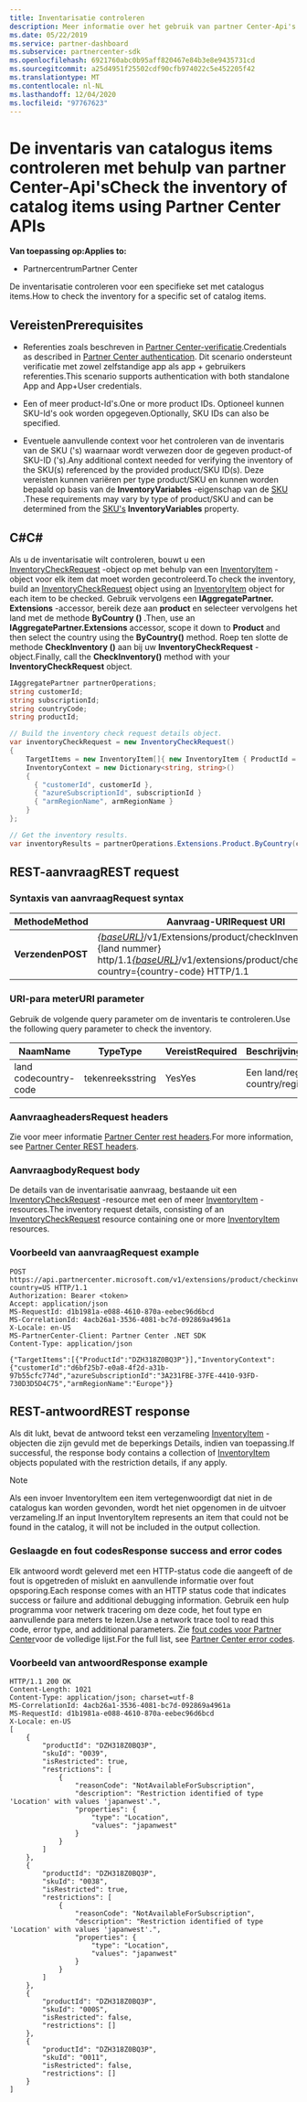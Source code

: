 ```yaml
---
title: Inventarisatie controleren
description: Meer informatie over het gebruik van partner Center-Api's voor het controleren van de inventaris voor een specifieke set catalogus items. U kunt dit doen om de producten of Sku's van een klant te identificeren.
ms.date: 05/22/2019
ms.service: partner-dashboard
ms.subservice: partnercenter-sdk
ms.openlocfilehash: 6921760abc0b95aff820467e84b3e8e9435731cd
ms.sourcegitcommit: a25d4951f25502cdf90cfb974022c5e452205f42
ms.translationtype: MT
ms.contentlocale: nl-NL
ms.lasthandoff: 12/04/2020
ms.locfileid: "97767623"
---
```

# <a name="check-the-inventory-of-catalog-items-using-partner-center-apis"></a><span data-ttu-id="970a7-104">De inventaris van catalogus items controleren met behulp van partner Center-Api's</span><span class="sxs-lookup"><span data-stu-id="970a7-104">Check the inventory of catalog items using Partner Center APIs</span></span>

<span data-ttu-id="970a7-105">**Van toepassing op:**</span><span class="sxs-lookup"><span data-stu-id="970a7-105">**Applies to:**</span></span>

- <span data-ttu-id="970a7-106">Partnercentrum</span><span class="sxs-lookup"><span data-stu-id="970a7-106">Partner Center</span></span>

<span data-ttu-id="970a7-107">De inventarisatie controleren voor een specifieke set met catalogus items.</span><span class="sxs-lookup"><span data-stu-id="970a7-107">How to check the inventory for a specific set of catalog items.</span></span>

## <a name="prerequisites"></a><span data-ttu-id="970a7-108">Vereisten</span><span class="sxs-lookup"><span data-stu-id="970a7-108">Prerequisites</span></span>

- <span data-ttu-id="970a7-109">Referenties zoals beschreven in [Partner Center-verificatie](partner-center-authentication.md).</span><span class="sxs-lookup"><span data-stu-id="970a7-109">Credentials as described in [Partner Center authentication](partner-center-authentication.md).</span></span> <span data-ttu-id="970a7-110">Dit scenario ondersteunt verificatie met zowel zelfstandige app als app + gebruikers referenties.</span><span class="sxs-lookup"><span data-stu-id="970a7-110">This scenario supports authentication with both standalone App and App+User credentials.</span></span>

- <span data-ttu-id="970a7-111">Een of meer product-Id's.</span><span class="sxs-lookup"><span data-stu-id="970a7-111">One or more product IDs.</span></span> <span data-ttu-id="970a7-112">Optioneel kunnen SKU-Id's ook worden opgegeven.</span><span class="sxs-lookup"><span data-stu-id="970a7-112">Optionally, SKU IDs can also be specified.</span></span>

- <span data-ttu-id="970a7-113">Eventuele aanvullende context voor het controleren van de inventaris van de SKU ('s) waarnaar wordt verwezen door de gegeven product-of SKU-ID ('s).</span><span class="sxs-lookup"><span data-stu-id="970a7-113">Any additional context needed for verifying the inventory of the SKU(s) referenced by the provided product/SKU ID(s).</span></span> <span data-ttu-id="970a7-114">Deze vereisten kunnen variëren per type product/SKU en kunnen worden bepaald op basis van de **InventoryVariables** -eigenschap van de [SKU](product-resources.md#sku) .</span><span class="sxs-lookup"><span data-stu-id="970a7-114">These requirements may vary by type of product/SKU and can be determined from the [SKU's](product-resources.md#sku) **InventoryVariables** property.</span></span>

## <a name="c"></a><span data-ttu-id="970a7-115">C\#</span><span class="sxs-lookup"><span data-stu-id="970a7-115">C\#</span></span>

<span data-ttu-id="970a7-116">Als u de inventarisatie wilt controleren, bouwt u een [InventoryCheckRequest](product-resources.md#inventorycheckrequest) -object op met behulp van een [InventoryItem](product-resources.md#inventoryitem) -object voor elk item dat moet worden gecontroleerd.</span><span class="sxs-lookup"><span data-stu-id="970a7-116">To check the inventory, build an [InventoryCheckRequest](product-resources.md#inventorycheckrequest) object using an [InventoryItem](product-resources.md#inventoryitem) object for each item to be checked.</span></span> <span data-ttu-id="970a7-117">Gebruik vervolgens een **IAggregatePartner. Extensions** -accessor, bereik deze aan **product** en selecteer vervolgens het land met de methode **ByCountry ()** .</span><span class="sxs-lookup"><span data-stu-id="970a7-117">Then, use an **IAggregatePartner.Extensions** accessor, scope it down to **Product** and then select the country using the **ByCountry()** method.</span></span> <span data-ttu-id="970a7-118">Roep ten slotte de methode **CheckInventory ()** aan bij uw **InventoryCheckRequest** -object.</span><span class="sxs-lookup"><span data-stu-id="970a7-118">Finally, call the **CheckInventory()** method with your **InventoryCheckRequest** object.</span></span>

``` csharp
IAggregatePartner partnerOperations;
string customerId;
string subscriptionId;
string countryCode;
string productId;

// Build the inventory check request details object.
var inventoryCheckRequest = new InventoryCheckRequest()
{
    TargetItems = new InventoryItem[]{ new InventoryItem { ProductId = productId } },
    InventoryContext = new Dictionary<string, string>()
    {
      { "customerId", customerId },
      { "azureSubscriptionId", subscriptionId }
      { "armRegionName", armRegionName }
    }
};

// Get the inventory results.
var inventoryResults = partnerOperations.Extensions.Product.ByCountry(countryCode).CheckInventory(inventoryCheckRequest);
```

## <a name="rest-request"></a><span data-ttu-id="970a7-119">REST-aanvraag</span><span class="sxs-lookup"><span data-stu-id="970a7-119">REST request</span></span>

### <a name="request-syntax"></a><span data-ttu-id="970a7-120">Syntaxis van aanvraag</span><span class="sxs-lookup"><span data-stu-id="970a7-120">Request syntax</span></span>

| <span data-ttu-id="970a7-121">Methode</span><span class="sxs-lookup"><span data-stu-id="970a7-121">Method</span></span>   | <span data-ttu-id="970a7-122">Aanvraag-URI</span><span class="sxs-lookup"><span data-stu-id="970a7-122">Request URI</span></span>                                                                                                                              |
|----------|------------------------------------------------------------------------------------------------------------------------------------------|
| <span data-ttu-id="970a7-123">**Verzenden**</span><span class="sxs-lookup"><span data-stu-id="970a7-123">**POST**</span></span> | <span data-ttu-id="970a7-124">[*{baseURL}*](partner-center-rest-urls.md)/v1/Extensions/product/checkInventory? land = {land nummer} http/1.1</span><span class="sxs-lookup"><span data-stu-id="970a7-124">[*{baseURL}*](partner-center-rest-urls.md)/v1/extensions/product/checkInventory?country={country-code} HTTP/1.1</span></span>                        |

### <a name="uri-parameter"></a><span data-ttu-id="970a7-125">URI-para meter</span><span class="sxs-lookup"><span data-stu-id="970a7-125">URI parameter</span></span>

<span data-ttu-id="970a7-126">Gebruik de volgende query parameter om de inventaris te controleren.</span><span class="sxs-lookup"><span data-stu-id="970a7-126">Use the following query parameter to check the inventory.</span></span>

| <span data-ttu-id="970a7-127">Naam</span><span class="sxs-lookup"><span data-stu-id="970a7-127">Name</span></span>                   | <span data-ttu-id="970a7-128">Type</span><span class="sxs-lookup"><span data-stu-id="970a7-128">Type</span></span>     | <span data-ttu-id="970a7-129">Vereist</span><span class="sxs-lookup"><span data-stu-id="970a7-129">Required</span></span> | <span data-ttu-id="970a7-130">Beschrijving</span><span class="sxs-lookup"><span data-stu-id="970a7-130">Description</span></span>                                                     |
|------------------------|----------|----------|-----------------------------------------------------------------|
| <span data-ttu-id="970a7-131">land code</span><span class="sxs-lookup"><span data-stu-id="970a7-131">country-code</span></span>           | <span data-ttu-id="970a7-132">tekenreeks</span><span class="sxs-lookup"><span data-stu-id="970a7-132">string</span></span>   | <span data-ttu-id="970a7-133">Yes</span><span class="sxs-lookup"><span data-stu-id="970a7-133">Yes</span></span>      | <span data-ttu-id="970a7-134">Een land/regio-ID.</span><span class="sxs-lookup"><span data-stu-id="970a7-134">A country/region ID.</span></span>                                            |

### <a name="request-headers"></a><span data-ttu-id="970a7-135">Aanvraagheaders</span><span class="sxs-lookup"><span data-stu-id="970a7-135">Request headers</span></span>

<span data-ttu-id="970a7-136">Zie voor meer informatie [Partner Center rest headers](headers.md).</span><span class="sxs-lookup"><span data-stu-id="970a7-136">For more information, see [Partner Center REST headers](headers.md).</span></span>

### <a name="request-body"></a><span data-ttu-id="970a7-137">Aanvraagbody</span><span class="sxs-lookup"><span data-stu-id="970a7-137">Request body</span></span>

<span data-ttu-id="970a7-138">De details van de inventarisatie aanvraag, bestaande uit een [InventoryCheckRequest](product-resources.md#inventorycheckrequest) -resource met een of meer [InventoryItem](product-resources.md#inventoryitem) -resources.</span><span class="sxs-lookup"><span data-stu-id="970a7-138">The inventory request details, consisting of an [InventoryCheckRequest](product-resources.md#inventorycheckrequest) resource containing one or more [InventoryItem](product-resources.md#inventoryitem) resources.</span></span>

### <a name="request-example"></a><span data-ttu-id="970a7-139">Voorbeeld van aanvraag</span><span class="sxs-lookup"><span data-stu-id="970a7-139">Request example</span></span>

```http
POST https://api.partnercenter.microsoft.com/v1/extensions/product/checkinventory?country=US HTTP/1.1
Authorization: Bearer <token>
Accept: application/json
MS-RequestId: d1b1981a-e088-4610-870a-eebec96d6bcd
MS-CorrelationId: 4acb26a1-3536-4081-bc7d-092869a4961a
X-Locale: en-US
MS-PartnerCenter-Client: Partner Center .NET SDK
Content-Type: application/json

{"TargetItems":[{"ProductId":"DZH318Z0BQ3P"}],"InventoryContext":{"customerId":"d6bf25b7-e0a8-4f2d-a31b-97b55cfc774d","azureSubscriptionId":"3A231FBE-37FE-4410-93FD-730D3D5D4C75","armRegionName":"Europe"}}
```

## <a name="rest-response"></a><span data-ttu-id="970a7-140">REST-antwoord</span><span class="sxs-lookup"><span data-stu-id="970a7-140">REST response</span></span>

<span data-ttu-id="970a7-141">Als dit lukt, bevat de antwoord tekst een verzameling [InventoryItem](product-resources.md#inventoryitem) -objecten die zijn gevuld met de beperkings Details, indien van toepassing.</span><span class="sxs-lookup"><span data-stu-id="970a7-141">If successful, the response body contains a collection of [InventoryItem](product-resources.md#inventoryitem) objects populated with the restriction details, if any apply.</span></span>

>[!NOTE]
><span data-ttu-id="970a7-142">Als een invoer InventoryItem een item vertegenwoordigt dat niet in de catalogus kan worden gevonden, wordt het niet opgenomen in de uitvoer verzameling.</span><span class="sxs-lookup"><span data-stu-id="970a7-142">If an input InventoryItem represents an item that could not be found in the catalog, it will not be included in the output collection.</span></span>

### <a name="response-success-and-error-codes"></a><span data-ttu-id="970a7-143">Geslaagde en fout codes</span><span class="sxs-lookup"><span data-stu-id="970a7-143">Response success and error codes</span></span>

<span data-ttu-id="970a7-144">Elk antwoord wordt geleverd met een HTTP-status code die aangeeft of de fout is opgetreden of mislukt en aanvullende informatie over fout opsporing.</span><span class="sxs-lookup"><span data-stu-id="970a7-144">Each response comes with an HTTP status code that indicates success or failure and additional debugging information.</span></span> <span data-ttu-id="970a7-145">Gebruik een hulp programma voor netwerk tracering om deze code, het fout type en aanvullende para meters te lezen.</span><span class="sxs-lookup"><span data-stu-id="970a7-145">Use a network trace tool to read this code, error type, and additional parameters.</span></span> <span data-ttu-id="970a7-146">Zie [fout codes voor Partner Center](error-codes.md)voor de volledige lijst.</span><span class="sxs-lookup"><span data-stu-id="970a7-146">For the full list, see [Partner Center error codes](error-codes.md).</span></span>

### <a name="response-example"></a><span data-ttu-id="970a7-147">Voorbeeld van antwoord</span><span class="sxs-lookup"><span data-stu-id="970a7-147">Response example</span></span>

```http
HTTP/1.1 200 OK
Content-Length: 1021
Content-Type: application/json; charset=utf-8
MS-CorrelationId: 4acb26a1-3536-4081-bc7d-092869a4961a
MS-RequestId: d1b1981a-e088-4610-870a-eebec96d6bcd
X-Locale: en-US
[
    {
        "productId": "DZH318Z0BQ3P",
        "skuId": "0039",
        "isRestricted": true,
        "restrictions": [
            {
                "reasonCode": "NotAvailableForSubscription",
                "description": "Restriction identified of type 'Location' with values 'japanwest'.",
                "properties": {
                    "type": "Location",
                    "values": "japanwest"
                }
            }
        ]
    },
    {
        "productId": "DZH318Z0BQ3P",
        "skuId": "0038",
        "isRestricted": true,
        "restrictions": [
            {
                "reasonCode": "NotAvailableForSubscription",
                "description": "Restriction identified of type 'Location' with values 'japanwest'.",
                "properties": {
                    "type": "Location",
                    "values": "japanwest"
                }
            }
        ]
    },
    {
        "productId": "DZH318Z0BQ3P",
        "skuId": "000S",
        "isRestricted": false,
        "restrictions": []
    },
    {
        "productId": "DZH318Z0BQ3P",
        "skuId": "0011",
        "isRestricted": false,
        "restrictions": []
    }
]
```
